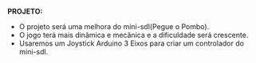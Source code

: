 **PROJETO:**

- O projeto será uma melhora do mini-sdl(Pegue o Pombo).
- O jogo terá mais dinâmica e mecânica e a dificuldade será crescente.
- Usaremos um Joystick Arduino 3 Eixos para criar um controlador do mini-sdl.
